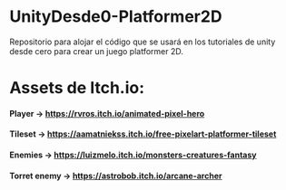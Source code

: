 # UnityDesde0-Platformer2D
Repositorio para alojar el código que se usará en los tutoriales de unity desde cero para crear un juego platformer 2D.

# Assets de Itch.io:

#### Player -> https://rvros.itch.io/animated-pixel-hero
#### Tileset -> https://aamatniekss.itch.io/free-pixelart-platformer-tileset
#### Enemies -> https://luizmelo.itch.io/monsters-creatures-fantasy
#### Torret enemy -> https://astrobob.itch.io/arcane-archer
